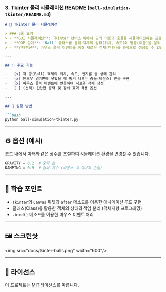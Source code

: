### **3. Tkinter 물리 시뮬레이션 README (`ball-simulation-tkinter/README.md`)**

```markdown
# 🔮 Tkinter 물리 시뮬레이션

> ### 3줄 요약
> - **GUI 시뮬레이션**: Tkinter 캔버스 위에서 공의 이동과 충돌을 시뮬레이션하는 프로그램입니다.
> - **OOP 설계**: `Ball` 클래스를 통해 객체의 상태(위치, 속도)와 행동(이동)을 분리하여 객체지향적으로 설계했습니다.
> - **인터랙션**: 마우스 클릭 이벤트를 통해 새로운 객체(탄환)를 동적으로 생성할 수 있습니다.

---

## ✨ 주요 기능

-   [x] 각 공(Ball) 객체의 위치, 속도, 반지름 등 상태 관리
-   [x] 윈도우 경계면에 닿았을 때 튕겨 나오는 충돌(바운스) 반응 구현
-   [x] 마우스 클릭 이벤트에 반응하여 새로운 객체 생성
-   [ ] (선택) 간단한 중력 및 감쇠 효과 적용 옵션

---

## 🚀 실행 방법

```bash
python ball-simulation-tkinter.py
````

-----

## ⚙️ 옵션 (예시)

코드 내에서 아래와 같은 상수를 조절하여 시뮬레이션 환경을 변경할 수 있습니다.

```python
GRAVITY = 0.2  # 중력 값
DAMPING = 0.9  # 감쇠 계수 (바운스 시 에너지 손실)
```

-----

## 🧠 학습 포인트

  - `Tkinter`의 `Canvas` 위젯과 `after` 메소드를 이용한 애니메이션 루프 구현
  - 클래스(Class)를 활용한 객체의 상태와 책임 분리 (객체지향 프로그래밍)
  - `.bind()` 메소드를 이용한 마우스 이벤트 처리

-----

## 🖼️ 스크린샷

\<img src="docs/tkinter-balls.png" width="600"/\>

-----

## 🪪 라이선스

이 프로젝트는 [MIT 라이선스](https://opensource.org/licenses/MIT)를 따릅니다.